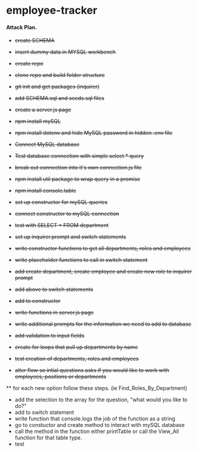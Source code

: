 # employee-tracker

#### Attack Plan.
* ~~create SCHEMA~~
* ~~insert dummy data in MYSQL workbench~~
* ~~create repo~~
* ~~clone repo and build folder structure~~
* ~~git init and get packages (inquirer)~~
* ~~add SCHEMA.sql and seeds.sql files~~
* ~~create a server.js page~~
* ~~npm install mySQL~~
* ~~npm install dotenv and hide MySQL password in hidden .env file~~
* ~~Connect MySQL database~~
* ~~Test database connection with simple select * query~~
* ~~break out connection into it's own connection.js file~~
* ~~npm install util package to wrap query in a promise~~
* ~~npm install console.table~~
* ~~set up constructor for mySQL queries~~
* ~~connect constructor to mySQL connection~~
* ~~test with SELECT * FROM department~~
* ~~set up inquirer.prompt and switch statements~~
* ~~write constructor functions to get all departments, roles and employees~~
* ~~write placeholder functions to call in switch statement~~
* ~~add create department, create employee and create new role to inquirer prompt~~
* ~~add above to switch statements~~
* ~~add to constructor~~
* ~~write functions in server.js page~~
* ~~write additional prompts for the information we need to add to database~~
* ~~add validation to input fields~~
* ~~create for loops that pull up departments by name~~
* ~~test creation of departments, roles and employees~~

* ~~alter flow so intial questions asks if you would like to work with employees, positions or departments~~

** for each new option follow these steps. (ie Find_Roles_By_Department)
  - add the selection to the array for the question, "what would you like to do?"
  - add to switch statement
  - write function that console.logs the job of the function as a string
  - go to constuctor and create method to interact with mySQL database
  - call the method in the function either printTable or call the View_All function for that table type.
  - test 
